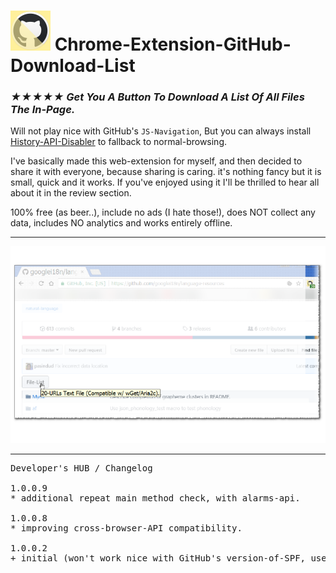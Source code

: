 <h1><img src="resources/icon.png" height="64" width="64"/> Chrome-Extension-GitHub-Download-List</h1>

<h3><em>★★★★★ Get You A Button To Download A List Of All Files The In-Page.</em></h3>

Will not play nice with GitHub's <code>JS-Navigation</code>,
But you can always install <a href="https://github.com/eladkarako/Chrome-Extension-History-API-Disabler/">History-API-Disabler</a> to fallback to normal-browsing.


I've basically made this web-extension for myself, and then decided to share it with everyone, because sharing is caring. it's nothing fancy but it is small, quick and it works. If you've enjoyed using it I'll be thrilled to hear all about it in the review section. 

100% free (as beer..), include no ads (I hate those!), does NOT collect any data, includes NO analytics and works entirely offline.

<hr/>

<img src="resources/screenshot_1.png"/>

<hr/>

<pre>
Developer's HUB / Changelog

1.0.0.9
* additional repeat main method check, with alarms-api.

1.0.0.8
* improving cross-browser-API compatibility.

1.0.0.2
+ initial (won't work nice with GitHub's version-of-SPF, user have to hard-refresh).
</pre>

<br/>
<!-- <a href="https://paypal.me/e1adkarak0"><img src="https://www.paypalobjects.com/webstatic/mktg/Logo/pp-logo-100px.png" alt="PayPal Donation"></a> -->